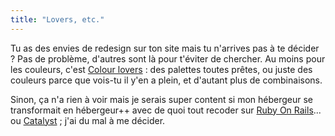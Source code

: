 ```yaml
---
title: "Lovers, etc."
---
```


Tu as des envies de redesign sur ton site mais tu n'arrives pas à te décider ?
Pas de problème, d'autres sont là pour t'éviter de chercher. Au moins pour les
couleurs, c'est [Colour lovers](http://www.colourlovers.com/) : des palettes
toutes prêtes, ou juste des couleurs parce que vois-tu il y'en a plein, et
d'autant plus de combinaisons.

Sinon, ça n'a rien à voir mais je serais super content si mon hébergeur se
transformait en hébergeur++ avec de quoi tout recoder sur [Ruby On
Rails](http://www.rubyonrails.com)... ou [Catalyst](http://catalyst.perl.org/)
; j'ai du mal à me décider.

